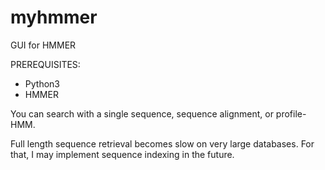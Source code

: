 # myhmmer
GUI for HMMER

PREREQUISITES:
- Python3
- HMMER

You can search with a single sequence, sequence alignment, or profile-HMM.

Full length sequence retrieval becomes slow on very large databases. For that, I may implement sequence indexing in the future.
